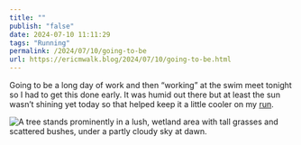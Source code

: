 ```yaml
---
title: ""
publish: "false"
date: 2024-07-10 11:11:29
tags: "Running"
permalink: /2024/07/10/going-to-be
url: https://ericmwalk.blog/2024/07/10/going-to-be.html
---
```


Going to be a long day of work and then “working” at the swim meet tonight so I had to get this done early. It was humid out there but at least the sun wasn’t shining yet today so that helped keep it a little cooler on my [run](https://strava.com/activities/11855134421).

![A tree stands prominently in a lush, wetland area with tall grasses and scattered bushes, under a partly cloudy sky at dawn.](https://ericmwalk.blog/uploads/2024/img-0781.jpeg)